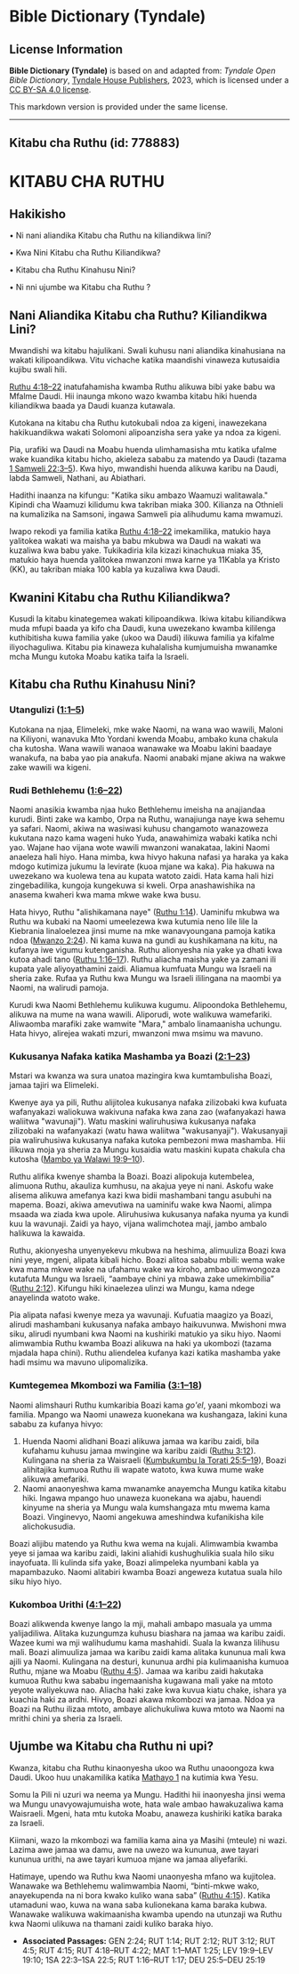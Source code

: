 # Bible Dictionary (Tyndale)

## License Information

**Bible Dictionary (Tyndale)** is based on and adapted from: _Tyndale Open Bible Dictionary_, [Tyndale House Publishers](https://tyndaleopenresources.com/), 2023, which is licensed under a [CC BY-SA 4.0 license](https://creativecommons.org/licenses/by-sa/4.0/legalcode.en).

This markdown version is provided under the same license.



--------------------------------

## Kitabu cha Ruthu (id: 778883)

KITABU CHA RUTHU
================

Hakikisho
---------

• Ni nani aliandika Kitabu cha Ruthu na kiliandikwa lini?

• Kwa Nini Kitabu cha Ruthu Kiliandikwa?

• Kitabu cha Ruthu Kinahusu Nini?

• Ni nni ujumbe wa Kitabu cha Ruthu ?

Nani Aliandika Kitabu cha Ruthu? Kiliandikwa Lini?
--------------------------------------------------

Mwandishi wa kitabu hajulikani. Swali kuhusu nani aliandika kinahusiana na wakati kilipoandikwa. Vitu vichache katika maandishi vinaweza kutusaidia kujibu swali hili.

[Ruthu 4:18–22](https://ref.ly/Ruth4:18-Ruth4:22) inatufahamisha kwamba Ruthu alikuwa bibi yake babu wa Mfalme Daudi. Hii inaunga mkono wazo kwamba kitabu hiki huenda kiliandikwa baada ya Daudi kuanza kutawala.

Kutokana na kitabu cha Ruthu kutokubali ndoa za kigeni, inawezekana hakikuandikwa wakati Solomoni alipoanzisha sera yake ya ndoa za kigeni.

Pia, urafiki wa Daudi na Moabu huenda ulimhamasisha mtu katika ufalme wake kuandika kitabu hicho, akieleza sababu za matendo ya Daudi (tazama [1 Samweli 22:3–5](https://ref.ly/1Sam22:3-1Sam22:5)). Kwa hiyo, mwandishi huenda alikuwa karibu na Daudi, labda Samweli, Nathani, au Abiathari.

Hadithi inaanza na kifungu: "Katika siku ambazo Waamuzi walitawala." Kipindi cha Waamuzi kilidumu kwa takriban miaka 300\. Kilianza na Othnieli na kumalizika na Samsoni, ingawa Samweli pia alihudumu kama mwamuzi.

Iwapo rekodi ya familia katika [Ruthu 4:18–22](https://ref.ly/Ruth4:18-Ruth4:22) imekamilika, matukio haya yalitokea wakati wa maisha ya babu mkubwa wa Daudi na wakati wa kuzaliwa kwa babu yake. Tukikadiria kila kizazi kinachukua miaka 35, matukio haya huenda yalitokea mwanzoni mwa karne ya 11Kabla ya Kristo (KK), au takriban miaka 100 kabla ya kuzaliwa kwa Daudi.

Kwanini Kitabu cha Ruthu Kiliandikwa?
-------------------------------------

Kusudi la kitabu kinategemea wakati kilipoandikwa. Ikiwa kitabu kiliandikwa muda mfupi baada ya kifo cha Daudi, kuna uwezekano kwamba kililenga kuthibitisha kuwa familia yake (ukoo wa Daudi) ilikuwa familia ya kifalme iliyochaguliwa. Kitabu pia kinaweza kuhalalisha kumjumuisha mwanamke mcha Mungu kutoka Moabu katika taifa la Israeli.

Kitabu cha Ruthu Kinahusu Nini?
-------------------------------

### Utangulizi ([1:1–5](https://ref.ly/Ruth1:1-Ruth1:5))

Kutokana na njaa, Elimeleki, mke wake Naomi, na wana wao wawili, Maloni na Kiliyoni, wanavuka Mto Yordani kwenda Moabu, ambako kuna chakula cha kutosha. Wana wawili wanaoa wanawake wa Moabu lakini baadaye wanakufa, na baba yao pia anakufa. Naomi anabaki mjane akiwa na wakwe zake wawili wa kigeni.

### Rudi Bethlehemu ([1:6–22](https://ref.ly/Ruth1:6-Ruth1:22))

Naomi anasikia kwamba njaa huko Bethlehemu imeisha na anajiandaa kurudi. Binti zake wa kambo, Orpa na Ruthu, wanajiunga naye kwa sehemu ya safari. Naomi, akiwa na wasiwasi kuhusu changamoto wanazoweza kukutana nazo kama wageni huko Yuda, anawahimiza wabaki katika nchi yao. Wajane hao vijana wote wawili mwanzoni wanakataa, lakini Naomi anaeleza hali hiyo. Hana mimba, kwa hivyo hakuna nafasi ya haraka ya kaka mdogo kutimiza jukumu la levirate (kuoa mjane wa kaka). Pia hakuwa na uwezekano wa kuolewa tena au kupata watoto zaidi. Hata kama hali hizi zingebadilika, kungoja kungekuwa si kweli. Orpa anashawishika na anasema kwaheri kwa mama mkwe wake kwa busu.

Hata hivyo, Ruthu "alishikamana naye" ([Ruthu 1:14](https://ref.ly/Ruth1:14)). Uaminifu mkubwa wa Ruthu wa kubaki na Naomi umeelezewa kwa kutumia neno lile lile la Kiebrania linaloelezea jinsi mume na mke wanavyoungana pamoja katika ndoa ([Mwanzo 2:24](https://ref.ly/Gen2:24)). Ni kama kuwa na gundi au kushikamana na kitu, na kufanya iwe vigumu kutenganisha. Ruthu alionyesha nia yake ya dhati kwa kutoa ahadi tano ([Ruthu 1:16–17](https://ref.ly/Ruth1:16-Ruth1:17)). Ruthu aliacha maisha yake ya zamani ili kupata yale aliyoyathamini zaidi. Aliamua kumfuata Mungu wa Israeli na sheria zake. Rufaa ya Ruthu kwa Mungu wa Israeli ililingana na maombi ya Naomi, na walirudi pamoja.

Kurudi kwa Naomi Bethlehemu kulikuwa kugumu. Alipoondoka Bethlehemu, alikuwa na mume na wana wawili. Aliporudi, wote walikuwa wamefariki. Aliwaomba marafiki zake wamwite "Mara," ambalo linamaanisha uchungu. Hata hivyo, alirejea wakati mzuri, mwanzoni mwa msimu wa mavuno.

### Kukusanya Nafaka katika Mashamba ya Boazi ([2:1–23](https://ref.ly/Ruth2:1-Ruth2:23))

Mstari wa kwanza wa sura unatoa mazingira kwa kumtambulisha Boazi, jamaa tajiri wa Elimeleki.

Kwenye aya ya pili, Ruthu alijitolea kukusanya nafaka zilizobaki kwa kufuata wafanyakazi waliokuwa wakivuna nafaka kwa zana zao (wafanyakazi hawa waliitwa "wavunaji"). Watu maskini waliruhusiwa kukusanya nafaka zilizobaki na wafanyakazi (watu hawa waliitwa "wakusanyaji"). Wakusanyaji pia waliruhusiwa kukusanya nafaka kutoka pembezoni mwa mashamba. Hii ilikuwa moja ya sheria za Mungu kusaidia watu maskini kupata chakula cha kutosha ([Mambo ya Walawi 19:9–10](https://ref.ly/Lev19:9-Lev19:10)).

Ruthu alifika kwenye shamba la Boazi. Boazi alipokuja kutembelea, alimuona Ruthu, akauliza kumhusu, na akajua yeye ni nani. Askofu wake alisema alikuwa amefanya kazi kwa bidii mashambani tangu asubuhi na mapema. Boazi, akiwa amevutiwa na uaminifu wake kwa Naomi, alimpa msaada wa ziada kwa upole. Aliruhusiwa kukusanya nafaka nyuma ya kundi kuu la wavunaji. Zaidi ya hayo, vijana walimchotea maji, jambo ambalo halikuwa la kawaida.

Ruthu, akionyesha unyenyekevu mkubwa na heshima, alimuuliza Boazi kwa nini yeye, mgeni, alipata kibali hicho. Boazi alitoa sababu mbili: wema wake kwa mama mkwe wake na ufahamu wake wa kiroho, ambao ulimwongoza kutafuta Mungu wa Israeli, “aambaye chini ya mbawa zake umekimbilia” ([Ruthu 2:12](https://ref.ly/Ruth2:12)). Kifungu hiki kinaelezea ulinzi wa Mungu, kama ndege anayelinda watoto wake.

Pia alipata nafasi kwenye meza ya wavunaji. Kufuatia maagizo ya Boazi, alirudi mashambani kukusanya nafaka ambayo haikuvunwa. Mwishoni mwa siku, alirudi nyumbani kwa Naomi na kushiriki matukio ya siku hiyo. Naomi alimwambia Ruthu kwamba Boazi alikuwa na haki ya ukombozi (tazama mjadala hapa chini). Ruthu aliendelea kufanya kazi katika mashamba yake hadi msimu wa mavuno ulipomalizika.

### Kumtegemea Mkombozi wa Familia ([3:1–18](https://ref.ly/Ruth3:1-Ruth3:18))

Naomi alimshauri Ruthu kumkaribia Boazi kama *go'el*, yaani mkombozi wa familia. Mpango wa Naomi unaweza kuonekana wa kushangaza, lakini kuna sababu za kufanya hivyo:

1. Huenda Naomi alidhani Boazi alikuwa jamaa wa karibu zaidi, bila kufahamu kuhusu jamaa mwingine wa karibu zaidi ([Ruthu 3:12](https://ref.ly/Ruth3:12)). Kulingana na sheria za Waisraeli ([Kumbukumbu la Torati 25:5–19](https://ref.ly/Deut25:5-Deut25:19)), Boazi alihitajika kumuoa Ruthu ili wapate watoto, kwa kuwa mume wake alikuwa amefariki.
2. Naomi anaonyeshwa kama mwanamke anayemcha Mungu katika kitabu hiki. Ingawa mpango huo unaweza kuonekana wa ajabu, hauendi kinyume na sheria ya Mungu wala kumshangaza mtu mwema kama Boazi. Vinginevyo, Naomi angekuwa ameshindwa kufanikisha kile alichokusudia.

Boazi alijibu matendo ya Ruthu kwa wema na kujali. Alimwambia kwamba yeye si jamaa wa karibu zaidi, lakini aliahidi kushughulikia suala hilo siku inayofuata. Ili kulinda sifa yake, Boazi alimpeleka nyumbani kabla ya mapambazuko. Naomi alitabiri kwamba Boazi angeweza kutatua suala hilo siku hiyo hiyo.

### Kukomboa Urithi ([4:1–22](https://ref.ly/Ruth4:1-Ruth4:22))

Boazi alikwenda kwenye lango la mji, mahali ambapo masuala ya umma yalijadiliwa. Alitaka kuzungumza kuhusu biashara na jamaa wa karibu zaidi. Wazee kumi wa mji walihudumu kama mashahidi. Suala la kwanza lilihusu mali. Boazi alimuuliza jamaa wa karibu zaidi kama alitaka kununua mali kwa ajili ya Naomi. Kulingana na desturi, kununua ardhi pia kulimaanisha kumuoa Ruthu, mjane wa Moabu ([Ruthu 4:5](https://ref.ly/Ruth4:5)). Jamaa wa karibu zaidi hakutaka kumuoa Ruthu kwa sababu ingemaanisha kugawana mali yake na mtoto yeyote waliyekuwa nao. Aliacha haki zake kwa kuvua kiatu chake, ishara ya kuachia haki za ardhi. Hivyo, Boazi akawa mkombozi wa jamaa. Ndoa ya Boazi na Ruthu ilizaa mtoto, ambaye alichukuliwa kuwa mtoto wa Naomi na mrithi chini ya sheria za Israeli.

Ujumbe wa Kitabu cha Ruthu ni upi?
----------------------------------

Kwanza, kitabu cha Ruthu kinaonyesha ukoo wa Ruthu unaoongoza kwa Daudi. Ukoo huu unakamilika katika [Mathayo 1](https://ref.ly/Matt1:1-Matt1:25) na kutimia kwa Yesu.

Somu la Pili ni uzuri wa neema ya Mungu. Hadithi hii inaonyesha jinsi wema wa Mungu unavyowajumuisha wote, hata wale ambao hawakuzaliwa kama Waisraeli. Mgeni, hata mtu kutoka Moabu, anaweza kushiriki katika baraka za Israeli.

Kiimani, wazo la mkombozi wa familia kama aina ya Masihi (mteule) ni wazi. Lazima awe jamaa wa damu, awe na uwezo wa kununua, awe tayari kununua urithi, na awe tayari kumuoa mjane wa jamaa aliyefariki.

Hatimaye, upendo wa Ruthu kwa Naomi unaonyesha mfano wa kujitolea. Wanawake wa Bethlehemu walimwambia Naomi, “binti\-mkwe wako, anayekupenda na ni bora kwako kuliko wana saba” ([Ruthu 4:15](https://ref.ly/Ruth4:15)). Katika utamaduni wao, kuwa na wana saba kulionekana kama baraka kubwa. Wanawake walikuwa wakimaanisha kwamba upendo na utunzaji wa Ruthu kwa Naomi ulikuwa na thamani zaidi kuliko baraka hiyo.

* **Associated Passages:** GEN 2:24; RUT 1:14; RUT 2:12; RUT 3:12; RUT 4:5; RUT 4:15; RUT 4:18–RUT 4:22; MAT 1:1–MAT 1:25; LEV 19:9–LEV 19:10; 1SA 22:3–1SA 22:5; RUT 1:16–RUT 1:17; DEU 25:5–DEU 25:19


